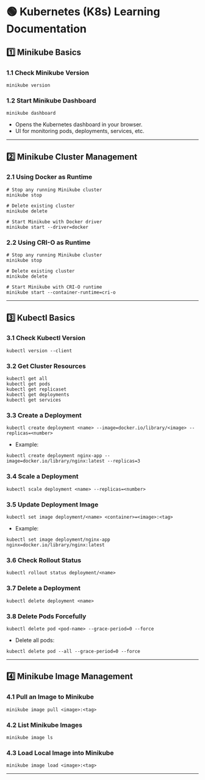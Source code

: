 # 🟢 Kubernetes (K8s) Learning Documentation

## 1️⃣ Minikube Basics

### 1.1 Check Minikube Version

```
minikube version
```

### 1.2 Start Minikube Dashboard

```
minikube dashboard
```

- Opens the Kubernetes dashboard in your browser.
- UI for monitoring pods, deployments, services, etc.

---

## 2️⃣ Minikube Cluster Management

### 2.1 Using Docker as Runtime

```
# Stop any running Minikube cluster
minikube stop

# Delete existing cluster
minikube delete

# Start Minikube with Docker driver
minikube start --driver=docker
```

### 2.2 Using CRI-O as Runtime

```
# Stop any running Minikube cluster
minikube stop

# Delete existing cluster
minikube delete

# Start Minikube with CRI-O runtime
minikube start --container-runtime=cri-o
```

---

## 3️⃣ Kubectl Basics

### 3.1 Check Kubectl Version

```
kubectl version --client
```

### 3.2 Get Cluster Resources

```
kubectl get all
kubectl get pods
kubectl get replicaset
kubectl get deployments
kubectl get services
```

### 3.3 Create a Deployment

```
kubectl create deployment <name> --image=docker.io/library/<image> --replicas=<number>
```

- Example:

```
kubectl create deployment nginx-app --image=docker.io/library/nginx:latest --replicas=3
```

### 3.4 Scale a Deployment

```
kubectl scale deployment <name> --replicas=<number>
```

### 3.5 Update Deployment Image

```
kubectl set image deployment/<name> <container>=<image>:<tag>
```

- Example:

```
kubectl set image deployment/nginx-app nginx=docker.io/library/nginx:latest
```

### 3.6 Check Rollout Status

```
kubectl rollout status deployment/<name>
```

### 3.7 Delete a Deployment

```
kubectl delete deployment <name>
```

### 3.8 Delete Pods Forcefully

```
kubectl delete pod <pod-name> --grace-period=0 --force
```

- Delete all pods:

```
kubectl delete pod --all --grace-period=0 --force
```

---

## 4️⃣ Minikube Image Management

### 4.1 Pull an Image to Minikube

```
minikube image pull <image>:<tag>
```

### 4.2 List Minikube Images

```
minikube image ls
```

### 4.3 Load Local Image into Minikube

```
minikube image load <image>:<tag>
```

---
